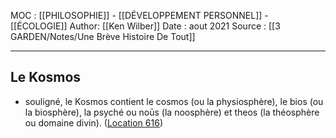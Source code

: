 MOC : [[PHILOSOPHIE]] - [[DÉVELOPPEMENT PERSONNEL]] - [[ÉCOLOGIE]]
Author: [[Ken Wilber]]
Date : aout 2021
Source : [[3 GARDEN/Notes/Une Brève Histoire De Tout]]
***

## Le Kosmos
- souligné, le Kosmos contient le cosmos (ou la physiosphère), le bios (ou la biosphère), la psyché ou noūs (la noosphère) et theos (la théosphère ou domaine divin). ([Location 616](https://readwise.io/to_kindle?action=open&asin=B07MQ681WQ&location=616))